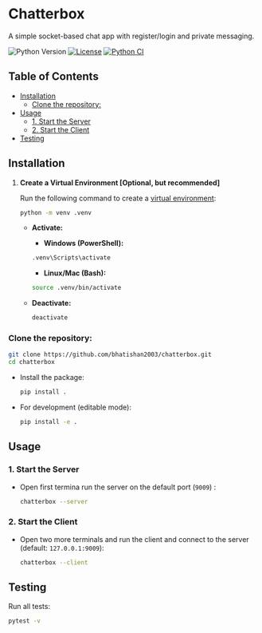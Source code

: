 # Chatterbox <!-- omit in toc -->

A simple socket-based chat app with register/login and private messaging.

![Python Version](https://img.shields.io/badge/python-3.11-blue.svg)
[![License](https://img.shields.io/github/license/bhatishan2003/chatterbox)](LICENSE)
[![Python CI](https://github.com/bhatishan2003/chatterbox/actions/workflows/python-app.yml/badge.svg)](https://github.com/bhatishan2003/chatterbox/actions/workflows/python-app.yml)

## Table of Contents <!-- omit in toc -->

- [Installation](#installation)
  - [Clone the repository:](#clone-the-repository)
- [Usage](#usage)
  - [1. Start the Server](#1-start-the-server)
  - [2. Start the Client](#2-start-the-client)
- [Testing](#testing)

## Installation

1. **Create a Virtual Environment [Optional, but recommended]**

   Run the following command to create a [virtual environment](https://docs.python.org/3/library/venv.html):

   ```bash
   python -m venv .venv
   ```

   - **Activate:**

     - **Windows (PowerShell):**

     ```bash
     .venv\Scripts\activate
     ```

     - **Linux/Mac (Bash):**

     ```bash
     source .venv/bin/activate
     ```

   - **Deactivate:**
     ```bash
     deactivate
     ```

### Clone the repository:

```bash
git clone https://github.com/bhatishan2003/chatterbox.git
cd chatterbox
```

- Install the package:

  ```bash
  pip install .
  ```

- For development (editable mode):

  ```bash
  pip install -e .
  ```

## Usage

### 1. Start the Server

- Open first termina run the server on the default port (`9009`) :

  ```bash
  chatterbox --server
  ```

### 2. Start the Client

- Open two more terminals and run the client and connect to the server (default: `127.0.0.1:9009`):

  ```bash
  chatterbox --client
  ```

## Testing

Run all tests:

```bash
pytest -v
```
